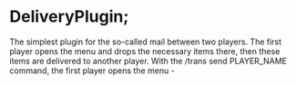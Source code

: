 # DeliveryPlugin;

The simplest plugin for the so-called mail between two players. The first player opens the menu and drops the necessary items there, then these items are delivered to another player.
With the /trans send PLAYER_NAME command, the first player opens the menu -


